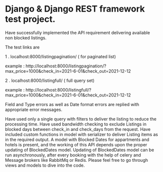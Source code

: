 # Django & Django REST framework test project.

Have successfully implemented the API requirement delivering available non blocked listings.


The test links are
 


1 . localhost:8000/listingpagination/ ( for paginated list)


example : http://localhost:8000/listingpagination/?max_price=1000&check_in=2021-6-01&check_out=2021-12-12



2 . localhost:8000/listingfull/ ( full query set)


example : http://localhost:8000/listingfull/?max_price=1000&check_in=2021-6-01&check_out=2021-12-12



Field and Type errors as well as Date format errors are replied with appropriate error messages.

Have used only a single query with filters to deliver the listing to reduce the processing time. Have used bandwidth checking to exclude Listings in blocked days between check_in and check_days from the request. Have included custom functions in model with serializer to deliver Listing items as in the required output. 
A model with Blocked Dates for appartments and hotels is present, and the working of this API depends upon the proper updating of BlockedDates model. Updating of BlockedDates model can be run asynchronously, after every booking with the help of celery and Message brokers like RabbitMq or Redis. Please feel free to go through views and models to dive into the code.


